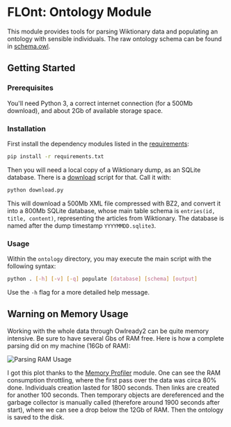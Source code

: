 # FLOnt: Ontology Module

This module provides tools for parsing Wiktionary data and populating an ontology with sensible individuals. The raw ontology schema can be found in [schema.owl](schema.owl).

## Getting Started

### Prerequisites

You'll need Python 3, a correct internet connection (for a 500Mb download), and about 2Gb of available storage space.

### Installation

First install the dependency modules listed in the [requirements](requirements.txt):

```bash
pip install -r requirements.txt
```

Then you will need a local copy of a Wiktionary dump, as an SQLite database. There is a [download](download.py) script for that. Call it with:

```bash
python download.py
```

This will download a 500Mb XML file compressed with BZ2, and convert it into a 800Mb SQLite database, whose main table schema is `entries(id, title, content)`, representing the articles from Wiktionary. The database is named after the dump timestamp `YYYYMMDD.sqlite3`.

### Usage

Within the `ontology` directory, you may execute the main script with the following syntax:

```bash
python . [-h] [-v] [-q] populate [database] [schema] [output]
```

Use the `-h` flag for a more detailed help message.

## Warning on Memory Usage

Working with the whole data through Owlready2 can be quite memory intensive. Be sure to have several Gbs of RAM free. Here is how a complete parsing did on my machine (16Gb of RAM):

![Parsing RAM Usage](https://i.imgur.com/CrhnDtJ.png)

I got this plot thanks to the [Memory Profiler](https://pypi.org/project/memory-profiler/) module. One can see the RAM consumption throttling, where the first pass over the data was circa 80% done. Individuals creation lasted for 1800 seconds. Then links are created for another 100 seconds. Then temporary objects are dereferenced and the garbage collector is manually called (therefore around 1900 seconds after start), where we can see a drop below the 12Gb of RAM. Then the ontology is saved to the disk.
